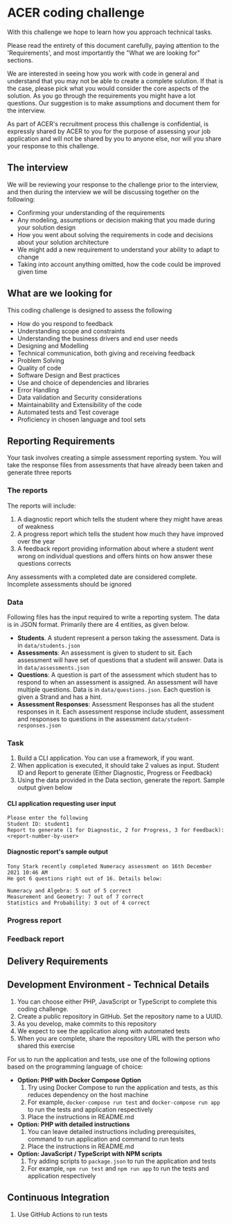 # ACER coding challenge

With this challenge we hope to learn how you approach technical tasks.

Please read the entirety of this document carefully, paying attention to the 'Requirements', and most importantly the "What we are looking for" sections.

We are interested in seeing how you work with code in general and understand that you may not be able to create a complete solution. If that is the case, please pick what you would consider the core aspects of the solution. As you go through the requirements you might have a lot questions. Our suggestion is to make assumptions and document them for the interview.

As part of ACER's recruitment process this challenge is confidential, is expressly shared by ACER to you for the purpose of assessing your job application and will not be shared by you to anyone else, nor will you share your response to this challenge.

## The interview
We will be reviewing your response to the challenge prior to the interview, and then during the interview we will be discussing together on the following:
* Confirming your understanding of the requirements
* Any modeling, assumptions or decision making that you made during your solution design
* How you went about solving the requirements in code and decisions about your solution architecture
* We might add a new requirement to understand your ability to adapt to change
* Taking into account anything omitted, how the code could be improved given time

## What are we looking for
This coding challenge is designed to assess the following
* How do you respond to feedback
* Understanding scope and constraints
* Understanding the business drivers and end user needs
* Designing and Modelling
* Technical communication, both giving and receiving feedback
* Problem Solving
* Quality of code
* Software Design and Best practices
* Use and choice of dependencies and libraries
* Error Handling
* Data validation and Security considerations
* Maintainability and Extensibility of the code
* Automated tests and Test coverage
* Proficiency in chosen language and tool sets

## Reporting Requirements
Your task involves creating a simple assessment reporting system. You will take the response files from assessments that have already been taken and generate three reports

### The reports
The reports will include:
1. A diagnostic report which tells the student where they might have areas of weakness
2. A progress report which tells the student how much they have improved over the year
3. A feedback report providing information about where a student went wrong on individual questions and offers hints on how answer these questions corrects

Any assessments with a completed date are considered complete. Incomplete assessments should be ignored

### Data
Following files has the input required to write a reporting system. The data is in JSON format. Primarily there are 4 entities, as given below.

* **Students**. A student represent a person taking the assessment. Data is in `data/students.json`
* **Assessments**: An assessment is given to student to sit. Each assessment will have set of questions that a student will answer. Data is in `data/assessments.json`
* **Questions**: A question is part of the assessment which student has to respond to when an assessment is assigned. An assessment will have multiple questions. Data is in `data/questions.json`. Each question is given a Strand and has a hint.
* **Assessment Responses**: Assessment Responses has all the student responses in it. Each assessment response include student, assessment and responses to questions in the assessment `data/student-responses.json`

### Task

1. Build a CLI application. You can use a framework, if you want.
2. When application is executed, it should take 2 values as input. Student ID and Report to generate (Either Diagnostic, Progress or Feedback)
3. Using the data provided in the Data section, generate the report. Sample output given below

#### CLI application requesting user input
```
Please enter the following
Student ID: student1
Report to generate (1 for Diagnostic, 2 for Progress, 3 for Feedback): <report-number-by-user>
```
#### Diagnostic report's sample output
```
Tony Stark recently completed Numeracy assessment on 16th December 2021 10:46 AM
He got 6 questions right out of 16. Details below:

Numeracy and Algebra: 5 out of 5 correct
Measurement and Geometry: 7 out of 7 correct
Statistics and Probability: 3 out of 4 correct  

```
### Progress report
### Feedback report

## Delivery Requirements

## Development Environment - Technical Details
1. You can choose either PHP, JavaScript or TypeScript to complete this coding challenge.
2. Create a public repository in GitHub. Set the repository name to a UUID.
3. As you develop, make commits to this repository
4. We expect to see the application along with automated tests
5. When you are complete, share the repository URL with the person who shared this exercise

For us to run the application and tests, use one of the following options based on the programming language of choice:
- **Option: PHP with Docker Compose Option**
  1. Try using Docker Compose to run the application and tests, as this reduces dependency on the host machine
  2. For example, `docker-compose run test` and `docker-compose run app` to run the tests and application respectively
  3. Place the instructions in README.md
- **Option: PHP with detailed instructions**
  1. You can leave detailed instructions including prerequisites, command to run application and command to run tests
  2. Place the instructions in README.md
- **Option: JavaScript / TypeScript with NPM scripts**
  1. Try adding scripts to `package.json` to run the application and tests
  2. For example, `npm run test` and `npm run app` to run the tests and application respectively

## Continuous Integration
1. Use GitHub Actions to run tests
